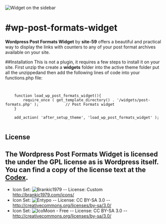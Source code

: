 ![Widget on the sidebar](https://photos-2.dropbox.com/t/0/AABHufD8BAe-8_Id21Z4NpYJ-_mjoMV37zPQpbpZugEu7Q/10/3074147/png/1024x768/2/1352646000/0/2/grab2.png/Bp3IDsL0plY2fY2emFPPI83vcpPSQRkINYq1zlHfgkk)

#wp-post-formats-widget
======================

**Wordpress Post Formats Widget** by **site-59** offers a beautiful and practical way to display the links with counters to any of your post format archives available on your site.
 
##Installation
This is not a plugin, it requires a few steps to install it on your site. First unzip the create a **widgets** folder into the active theme folder put all the unzippedand then add the following lines of code into your functions.php file:

<pre><code>
	
	function load_wp_post_formats_widget(){
		require_once ( get_template_directory() . '/widgets/post-formats.php' );			// Post Formats widget
	}

	add_action( 'after_setup_theme', 'load_wp_post_formats_widget' );
	
</code></pre>



## License
The **Wordpress Post Formats Widget** is licensed the under the GPL license as is Wordpress itself. You can find a copy of the license text at the [Codex](http://codex.wordpress.org/GPL).
---
* Icon Set: ![Brankic1979](http://brankic1979.com/icons/) -- License: Custom http://brankic1979.com/icons/
* Icon Set: ![Entypo](http://www.entypo.com/) -- License:	CC BY-SA 3.0 -- http://creativecommons.org/licenses/by-sa/3.0/
* Icon Set: ![IcoMoon - Free](http://keyamoon.com/icomoon/) -- License: CC BY-SA 3.0 -- http://creativecommons.org/licenses/by-sa/3.0/

